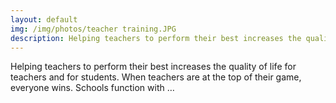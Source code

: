 ```yaml
---
layout: default
img: /img/photos/teacher training.JPG
description: Helping teachers to perform their best increases the quality of life for teachers and for students.
---
```


Helping teachers to perform their best increases the quality of life for teachers and for students. When teachers are at
the top of their game, everyone wins. Schools function with …